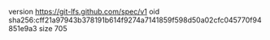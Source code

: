 version https://git-lfs.github.com/spec/v1
oid sha256:cff21a97943b378191b614f9274a7141859f598d50a02cfc045770f94851e9a3
size 705
